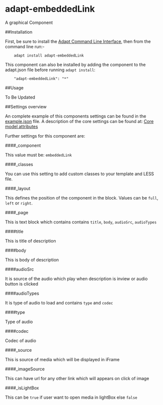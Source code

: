 # adapt-embeddedLink

A graphical Component

##Installation

First, be sure to install the [Adapt Command Line Interface](https://github.com/adaptlearning/adapt-cli), then from the command line run:-

        adapt install adapt-embeddedLink

This component can also be installed by adding the component to the adapt.json file before running `adapt install`:

        "adapt-embeddedLink": "*"

##Usage

To Be Updated

##Settings overview

An complete example of this components settings can be found in the [example.json](https://github.com/BATraining/adapt-embeddedLink/blob/master/example.json) file. A description of the core settings can be found at: [Core model attributes](https://github.com/adaptlearning/adapt_framework/wiki/Core-model-attributes)

Further settings for this component are:

####_component

This value must be: `embeddedLink`

####_classes

You can use this setting to add custom classes to your template and LESS file.

####_layout

This defines the position of the component in the block. Values can be `full`, `left` or `right`.

####_page

This is text block which contains contains `title`, `body`, `audioSrc`, `audioTypes`

####title

This is title of description

####body

This is body of description

####audioSrc

It is source of the audio which play when description is inview or audio button is clicked

####audioTypes

It is type of audio to load and contains `type` and `codec`

####type

Type of audio

####codec

Codec of audio

####_source

This is source of media which will be displayed in iFrame

####_imageSource

This can have url for any other link which will appears on click of image

####_isLightBox

This can be `true` if user want to open media in lightBox else `false`





